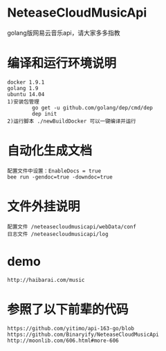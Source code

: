 # NeteaseCloudMusicApi
golang版网易云音乐api，请大家多多指教

# 编译和运行环境说明
    docker 1.9.1
    golang 1.9
    ubuntu 14.04
    1)安装包管理
            go get -u github.com/golang/dep/cmd/dep
            dep init
    2)运行脚本 ./newBuildDocker 可以一键编译并运行

# 自动化生成文档
    配置文件中设置：EnableDocs = true
    bee run -gendoc=true -downdoc=true

# 文件外挂说明
    配置文件 /neteasecloudmusicapi/webData/conf
    日志文件 /neteasecloudmusicapi/log

# demo
    http://haibarai.com/music

# 参照了以下前辈的代码
    https://github.com/yitimo/api-163-go/blob
    https://github.com/Binaryify/NeteaseCloudMusicApi
    http://moonlib.com/606.html#more-606